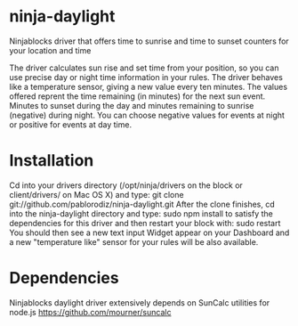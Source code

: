 ninja-daylight
==============

Ninjablocks driver that offers time to sunrise and time to sunset counters for your location and time

The driver calculates sun rise and set time from your position, so you can use precise day or night time information in your rules. The driver behaves like a temperature sensor, giving a new value every ten minutes. The values offered reprent the time remaining (in minutes) for the next sun event. Minutes to sunset during the day and minutes remaining to sunrise (negative) during night. You can choose negative values for events at night or positive for events at day time. 

Installation
============

Cd into your drivers directory (/opt/ninja/drivers on the block or client/drivers/ on Mac
OS X) and type: git clone git://github.com/pablorodiz/ninja-daylight.git
After the clone finishes, cd into the ninja-daylight directory and type: sudo 
npm install to satisfy the dependencies for this driver and then restart your block with: 
sudo restart
You should then see a new text input Widget appear on your Dashboard and a new "temperature like" sensor 
for your rules will be also available. 

Dependencies
============

Ninjablocks daylight driver extensively depends on SunCalc utilities for node.js 
https://github.com/mourner/suncalc

